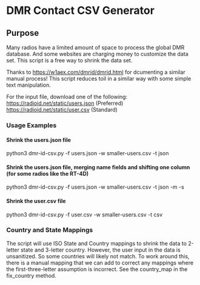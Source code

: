 # DMR Contact CSV Generator
## Purpose

Many radios have a limited amount of space to process the global DMR database.
And some websites are charging money to customize the data set.
This script is a free way to shrink the data set.

Thanks to https://w1aex.com/dmrid/dmrid.html for dcumenting a similar manual process!
This script reduces toil in a similar way with some simple text manipulation.

For the input file, download one of the following:
https://radioid.net/static/users.json (Preferred)
https://radioid.net/static/user.csv (Standard)

### Usage Examples
#### Shrink the users.json file
python3 dmr-id-csv.py -f users.json -w smaller-users.csv -t json

#### Shrink the users.json file, merging name fields and shifting one column (for some radios like the RT-4D)
python3 dmr-id-csv.py -f users.json -w smaller-users.csv -t json -m -s

#### Shrink the user.csv file
python3 dmr-id-csv.py -f user.csv -w smaller-users.csv -t csv

### Country and State Mappings
The script will use ISO State and Country mappings to shrink the data to 2-letter state and 3-letter country.
However, the user input in the data is unsanitized. So some countries will likely not match.
To work around this, there is a manual mapping that we can add to correct any mappings where the first-three-letter assumption is incorrect.
See the country_map in the fix_country method.
